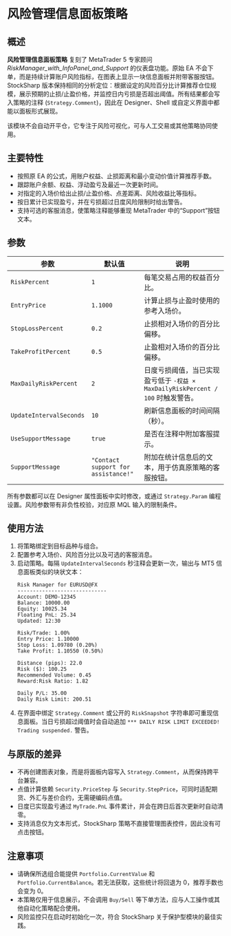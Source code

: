 # 风险管理信息面板策略

## 概述
**风险管理信息面板策略** 复刻了 MetaTrader 5 专家顾问 *RiskManager_with_InfoPanel_and_Support* 的仪表盘功能。原始 EA 不会下单，而是持续计算账户风险指标，在图表上显示一块信息面板并附带客服按钮。StockSharp 版本保持相同的分析定位：根据设定的风险百分比计算推荐仓位规模，展示预期的止损/止盈价格，并监控日内亏损是否超出阈值。所有结果都会写入策略的注释 (`Strategy.Comment`)，因此在 Designer、Shell 或自定义界面中都能以面板形式展现。

该模块不会自动开平仓，它专注于风险可视化，可与人工交易或其他策略协同使用。

## 主要特性
- 按照原 EA 的公式，用账户权益、止损距离和最小变动价值计算推荐手数。
- 跟踪账户余额、权益、浮动盈亏及最近一次更新时间。
- 对指定的入场价给出止损/止盈价格、点差距离、风险收益比等指标。
- 按日累计已实现盈亏，并在亏损超过日度风险限制时给出警告。
- 支持可选的客服消息，使策略注释能够重现 MetaTrader 中的“Support”按钮文本。

## 参数
| 参数 | 默认值 | 说明 |
|------|--------|------|
| `RiskPercent` | `1` | 每笔交易占用的权益百分比。 |
| `EntryPrice` | `1.1000` | 计算止损与止盈时使用的参考入场价。 |
| `StopLossPercent` | `0.2` | 止损相对入场价的百分比偏移。 |
| `TakeProfitPercent` | `0.5` | 止盈相对入场价的百分比偏移。 |
| `MaxDailyRiskPercent` | `2` | 日度亏损阈值，当已实现盈亏低于 `-权益 × MaxDailyRiskPercent / 100` 时触发警告。 |
| `UpdateIntervalSeconds` | `10` | 刷新信息面板的时间间隔（秒）。 |
| `UseSupportMessage` | `true` | 是否在注释中附加客服提示。 |
| `SupportMessage` | `"Contact support for assistance!"` | 附加在统计信息后的文本，用于仿真原策略的客服按钮。 |

所有参数都可以在 Designer 属性面板中实时修改，或通过 `Strategy.Param` 编程设置。风险参数带有非负性校验，对应原 MQL 输入的限制条件。

## 使用方法
1. 将策略绑定到目标品种与组合。
2. 配置参考入场价、风险百分比以及可选的客服消息。
3. 启动策略。每隔 `UpdateIntervalSeconds` 秒注释会更新一次，输出与 MT5 信息面板类似的块状文本：
   ```
   Risk Manager for EURUSD@FX
   -----------------------------
   Account: DEMO-12345
   Balance: 10000.00
   Equity: 10025.34
   Floating PnL: 25.34
   Updated: 12:30

   Risk/Trade: 1.00%
   Entry Price: 1.10000
   Stop Loss: 1.09780 (0.20%)
   Take Profit: 1.10550 (0.50%)

   Distance (pips): 22.0
   Risk ($): 100.25
   Recommended Volume: 0.45
   Reward:Risk Ratio: 1.82

   Daily P/L: 35.00
   Daily Risk Limit: 200.51
   ```
4. 在界面中绑定 `Strategy.Comment` 或公开的 `RiskSnapshot` 字符串即可重现信息面板。当日亏损超过阈值时会自动追加 `*** DAILY RISK LIMIT EXCEEDED! Trading suspended.` 警告。

## 与原版的差异
- 不再创建图表对象，而是将面板内容写入 `Strategy.Comment`，从而保持跨平台兼容。
- 点值计算依赖 `Security.PriceStep` 与 `Security.StepPrice`，可同时适配期货、外汇与差价合约，无需硬编码点值。
- 日度已实现盈亏通过 `MyTrade.PnL` 事件累计，并会在跨日后首次更新时自动清零。
- 支持消息仅为文本形式，StockSharp 策略不直接管理图表控件，因此没有可点击按钮。

## 注意事项
- 请确保所选组合能提供 `Portfolio.CurrentValue` 和 `Portfolio.CurrentBalance`。若无法获取，这些统计将回退为 0，推荐手数也会变为 0。
- 本策略仅用于信息展示，不会调用 `Buy/Sell` 等下单方法，应与人工操作或其他自动化策略配合使用。
- 风险监控只在启动时初始化一次，符合 StockSharp 关于保护型模块的最佳实践。
